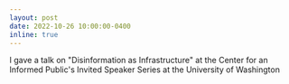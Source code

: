```yaml
---
layout: post
date: 2022-10-26 10:00:00-0400
inline: true
---
```


I gave a talk on "Disinformation as Infrastructure" at the Center for an Informed Public's Invited Speaker Series at the University of Washington
